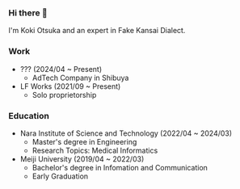 ### Hi there 👋
I'm Koki Otsuka and an expert in Fake Kansai Dialect.

### Work
- ??? (2024/04 ~ Present)
  - AdTech Company in Shibuya
- LF Works (2021/09 ~ Present)
  - Solo proprietorship

### Education
- Nara Institute of Science and Technology (2022/04 ~ 2024/03)
  - Master's degree in Engineering
  - Research Topics: Medical Informatics
- Meiji University (2019/04 ~ 2022/03)
  - Bachelor's degree in Infomation and Communication
  - Early Graduation

